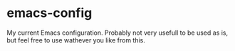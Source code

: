 emacs-config
============

My current Emacs configuration. Probably not very usefull to be used as is, but feel free to use wathever you like from this.